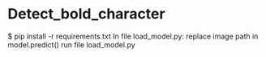 # Detect_bold_character
$ pip install -r requirements.txt
In file load_model.py:
replace image path in model.predict()
run file load_model.py
